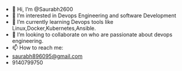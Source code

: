 - 👋 Hi, I’m @Saurabh2600
- 👀 I’m interested in Devops Engineering and software Development
- 🌱 I’m currently learning Devops tools like Linux,Docker,Kubernetes,Ansible.
- 💞️ I’m looking to collaborate on who are passionate about devops engineering.
- 📫 How to reach me:
- saurabh896095@gmail.com
- 9140799750
  

<!---
Saurabh2600/Saurabh2600 is a ✨ special ✨ repository because its `README.md` (this file) appears on your GitHub profile.
You can click the Preview link to take a look at your changes.
--->
